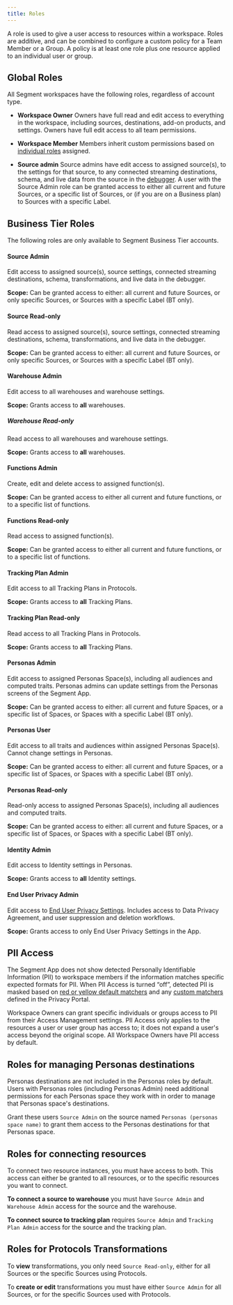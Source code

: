 ```yaml
---
title: Roles
---
```


A role is used to give a user access to resources within a workspace. Roles are additive, and can be combined to configure a custom policy for a Team Member or a Group. A policy is at least one role plus one resource applied to an individual user or group.

## Global Roles

All Segment workspaces have the following roles, regardless of account type.

- **Workspace Owner**
  Owners have full read and edit access to everything in the workspace, including sources, destinations, add-on products, and settings. Owners have full edit access to all team permissions.

- **Workspace Member**
Members inherit custom permissions based on [individual roles](#business-tier-roles) assigned.

- **Source admin**
  Source admins have edit access to assigned source(s), to the settings for that source, to any connected streaming destinations, schema, and live data from the source in the [debugger](/docs/connections/sources/debugger/). A user with the Source Admin role can be granted access to either all current and future Sources, or a specific list of Sources, or (if you are on a Business plan) to Sources with a specific Label.


## Business Tier Roles

The following roles are only available to Segment Business Tier accounts.

#### Source Admin

Edit access to assigned source(s), source settings, connected streaming destinations, schema, transformations, and live data in the debugger.

**Scope:** Can be granted access to either: all current and future Sources, or  only specific Sources, or Sources with a specific Label (BT only).

#### Source Read-only

Read access to assigned source(s), source settings, connected streaming destinations, schema, transformations, and live data in the debugger.

**Scope:** Can be granted access to either: all current and future Sources, or  only specific Sources, or Sources with a specific Label (BT only).

#### Warehouse Admin

Edit access to all warehouses and warehouse settings.

**Scope:** Grants access to **all** warehouses.

##### Warehouse Read-only

Read access to all warehouses and warehouse settings.

**Scope:** Grants access to **all** warehouses.

#### Functions Admin

Create, edit and delete access to assigned function(s).

**Scope:** Can be granted access to either all current and future functions, or to a specific list of functions.

#### Functions Read-only

Read access to assigned function(s).

**Scope:** Can be granted access to either all current and future functions, or to a specific list of functions.

#### Tracking Plan Admin

Edit access to all Tracking Plans in Protocols.

**Scope:** Grants access to **all** Tracking Plans.

#### Tracking Plan Read-only

Read access to all Tracking Plans in Protocols.

**Scope:** Grants access to **all** Tracking Plans.

#### Personas Admin

Edit access to assigned Personas Space(s), including all audiences and computed traits. Personas admins can update settings from the Personas screens of the Segment App.

**Scope:** Can be granted access to either: all current and future Spaces, or a specific list of Spaces, or Spaces with a specific Label (BT only).

#### Personas User
Edit access to all traits and audiences within assigned Personas Space(s). Cannot change settings in Personas.

**Scope:** Can be granted access to either: all current and future Spaces, or a specific list of Spaces, or Spaces with a specific Label (BT only).

#### Personas Read-only
Read-only access to assigned Personas Space(s), including all audiences and computed traits.

**Scope:** Can be granted access to either: all current and future Spaces, or a specific list of Spaces, or Spaces with a specific Label (BT only).

#### Identity Admin

Edit access to Identity settings in Personas.

**Scope:** Grants access to **all** Identity settings.

#### End User Privacy Admin

Edit access to [End User Privacy Settings](/docs/privacy/user-deletion-and-suppression). Includes access to Data Privacy Agreement, and user suppression and deletion workflows.

**Scope:** Grants access to only End User Privacy Settings in the App.

## PII Access

The Segment App does not show detected Personally Identifiable Information (PII) to workspace members if the information matches specific expected formats for PII. When PII Access is turned “off”, detected PII is masked based on [red or yellow default matchers](/docs/privacy/portal/#default-pii-matchers) and any [custom matchers](/docs/privacy/portal/#custom-pii-matchers) defined in the Privacy Portal.

Workspace Owners can grant specific individuals or groups access to PII from their Access Management settings. PII Access only applies to the resources a user or user group has access to; it does not expand a user's access beyond the original scope. All Workspace Owners have PII access by default.


## Roles for managing Personas destinations

Personas destinations are not included in the Personas roles by default. Users with Personas roles (including Personas Admin) need additional permissions for each Personas space they work with in order to manage that Personas space's destinations.

Grant these users `Source Admin` on the source named `Personas (personas space name)` to grant them access to the Personas destinations for that Personas space.

## Roles for connecting resources

To connect two resource instances, you must have access to both. This access can either be granted to all resources, or to the specific resources you want to connect.

**To connect a source to warehouse** you must have `Source Admin` and `Warehouse Admin` access for the source and the warehouse.

**To connect source to tracking plan** requires `Source Admin` and `Tracking Plan Admin` access for the source and the tracking plan.


## Roles for Protocols Transformations

To **view** transformations, you only need `Source Read-only`, either for all Sources or the specific Sources using Protocols.

To **create or edit** transformations you must have either `Source Admin` for all Sources, or for the specific Sources used with Protocols.
